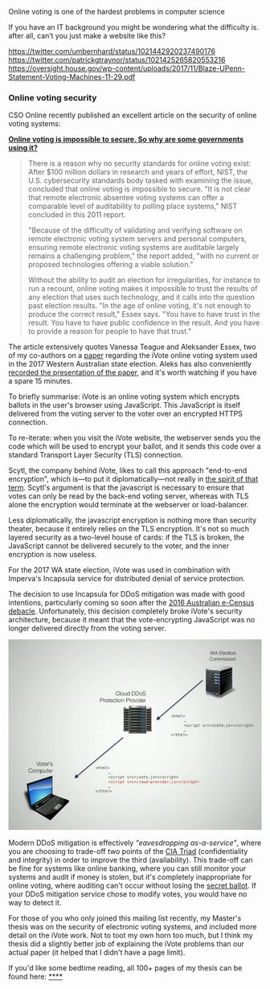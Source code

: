 Online voting is one of the hardest problems in computer science

If you have an IT background you might be wondering what the difficulty is. after all, can’t you just make a website like this?

https://twitter.com/umbernhard/status/1021442920237490176
https://twitter.com/patrickgtraynor/status/1021425265820553216
https://oversight.house.gov/wp-content/uploads/2017/11/Blaze-UPenn-Statement-Voting-Machines-11-29.pdf

### Online voting security

CSO Online recently published an excellent article on the security of online voting systems:

[**Online voting is impossible to secure. So why are some governments using it?**](https://www.csoonline.com/article/3269297/security/online-voting-is-impossible-to-secure-so-why-are-some-governments-using-it.html)
> There is a reason why no security standards for online voting exist: After $100 million dollars in research and years of effort, NIST, the U.S. cybersecurity standards body tasked with examining the issue, concluded that online voting is impossible to secure. "It is not clear that remote electronic absentee voting systems can offer a comparable level of auditability to polling place systems," NIST concluded in this 2011 report.
>
>"Because of the difficulty of validating and verifying software on remote electronic voting system servers and personal computers, ensuring remote electronic voting systems are auditable largely remains a challenging problem," the report added, "with no current or proposed technologies offering a viable solution."
>
>Without the ability to audit an election for irregularities, for instance to run a recount, online voting makes it impossible to trust the results of any election that uses such technology, and it calls into the question past election results. "In the age of online voting, it's not enough to produce the correct result," Essex says. "You have to have trust in the result. You have to have public confidence in the result. And you have to provide a reason for people to have that trust."


The article extensively quotes Vanessa Teague and Aleksander Essex, two of my co-authors on a [paper](https://arxiv.org/abs/1708.00991) regarding the iVote online voting system used in the 2017 Western Australian state election. Aleks has also conveniently [recorded the presentation of the paper](https://www.youtube.com/watch?v=tfxzp2SuBso), and it's worth watching if you have a spare 15 minutes.

To briefly summarise: iVote is an online voting system which encrypts ballots in the user's browser using JavaScript. This JavaScript is itself delivered from the voting server to the voter over an encrypted HTTPS connection. 

To re-iterate: when you visit the iVote website, the webserver sends you the code which will be used to encrypt your ballot, and it sends this code over a standard Transport Layer Security (TLS) connection.

Scytl, the company behind iVote, likes to call this approach "end-to-end encryption", which is—to put it diplomatically—not really in [the spirit of that term](https://en.wikipedia.org/wiki/End-to-end_encryption). Scytl's argument is that the javascript is necessary to ensure that votes can only be read by the back-end voting server, whereas with TLS alone the encryption would terminate at the webserver or load-balancer.

Less diplomatically, the javascript encryption is nothing more than security theater, because it entirely relies on the TLS encryption. It's not so much layered security as a two-level house of cards: if the TLS is broken, the JavaScript cannot be delivered securely to the voter, and the inner encryption is now useless.


For the 2017 WA state election, iVote  was used in combination with Imperva's Incapsula service for distributed denial of service protection. 

The decision to use Incapsula for DDoS mitigation was made with good intentions, particularly coming so soon after the [2016 Australian e-Census debacle](https://www.cso.com.au/article/605085/census-fail-recipe-poor-planning-poor-risk-management-irresponsibility/). Unfortunately, this decision completely broke iVote's security architecture, because it meant that the vote-encrypting JavaScript was no longer delivered directly from the voting server. 

![Incapsula-iVote](../images/ddos-mitm.PNG)

Modern DDoS mitigation is effectively *"eavesdropping as-a-service"*, where you are choosing to trade-off two points of the [CIA Triad](https://security.blogoverflow.com/2012/08/confidentiality-integrity-availability-the-three-components-of-the-cia-triad/) (confidentiality and integrity) in order to improve the third (availability). This trade-off can be fine for systems like online banking, where you can still monitor your systems and audit if money is stolen, but it's completely inappropriate for online voting, where auditing can't occur without losing the [secret ballot](https://en.wikipedia.org/wiki/Secret_ballot). If your DDoS mitigation service chose to modify votes, you would have no way to detect it.

For those of you who only joined this mailing list recently, my Master's thesis was on the security of electronic voting systems, and included more detail on the iVote work. Not to toot my own horn too much, but I think my thesis did a slightly better job of explaining the iVote problems than our actual paper (it helped that I didn't have a page limit).

If you'd like some bedtime reading, all 100+ pages of my thesis can be found here: [****]()
